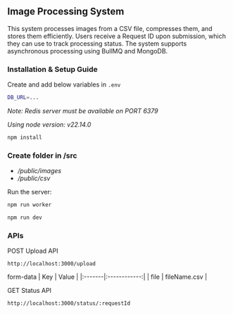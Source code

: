## Image Processing System

This system processes images from a CSV file, compresses them, and stores them efficiently.
Users receive a Request ID upon submission, which they can use to track processing status.
The system supports asynchronous processing using BullMQ and MongoDB.

### Installation & Setup Guide

Create and add below variables in `.env`

```bash
DB_URL=...
```

_Note: Redis server must be available on PORT 6379_

_Using node version: v22.14.0_

```bash
npm install
```

### Create folder in /src
 - _/public/images_
 - _/public/csv_

Run the server:

```bash
npm run worker
```

```bash
npm run dev
```

### APIs

POST Upload API

```
http://localhost:3000/upload
```

form-data
|   Key  |     Value    |
|:-------|:------------:|
| file   | fileName.csv |

GET Status API

```
http://localhost:3000/status/:requestId
```
